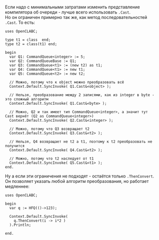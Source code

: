 


Если надо с минимальными затратами изменить представление компилятора об очереди - лучше всего использовать `.Cast`.\
Но он ограничен примерно так же, как метод последовательностей `.Cast`. То есть:
```
uses OpenCLABC;

type t1 = class  end;
type t2 = class(t1) end;

begin
  var Q1: CommandQueue<integer> := 5;
  var Q2: CommandQueueBase := Q1;
  var Q3: CommandQueue<t1> := (new t2) as t1;
  var Q4: CommandQueue<t1> := new t1;
  var Q5: CommandQueue<t2> := new t2;
  
  // Можно, потому что к object можно преобразовать всё
  Context.Default.SyncInvoke( Q1.Cast&<object> );
  
  // Нельзя, преобразование между 2 записями, как из integer в byte - это сложный алгоритм
  Context.Default.SyncInvoke( Q1.Cast&<byte> );
  
  // Можно, Q2 и так имеет тип CommandQueue<integer>, а значит тут Cast вернёт (Q2 as CommandQueue<integer>)
  Context.Default.SyncInvoke( Q2.Cast&<integer> );
  
  // Можно, потому что Q3 возвращает t2
  Context.Default.SyncInvoke( Q3.Cast&<t2> );
  
  // Нельзя, Q4 возвращает не t2 а t1, поэтому к t2 преобразовать не получится
  Context.Default.SyncInvoke( Q4.Cast&<t2> );
  
  // Можно, потому что t2 наследует от t1
  Context.Default.SyncInvoke( Q5.Cast&<t1> );
end.
```

Ну а если эти ограничения не подходят - остаётся только `.ThenConvert`.
Он позволяет указать любой алгоритм преобразования, но работает медленнее:
```
uses OpenCLABC;

begin
  var q := HFQ(()->123);
  
  Context.Default.SyncInvoke(
    q.ThenConvert(i -> i*2 )
  ).Println;
  
end.
```


